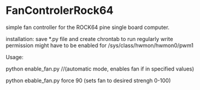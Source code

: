 # FanControlerRock64

simple fan controller for the ROCK64 pine single board computer. 

installation: 
save *.py file and create chrontab to run regularly 
write permission might have to be enabled for /sys/class/hwmon/hwmon0/pwm1 

Usage: 

python enable_fan.py 
//(automatic mode, enables fan if in specified values)

python ebable_fan.py force 90  (sets fan to desired strengh 0-100)

